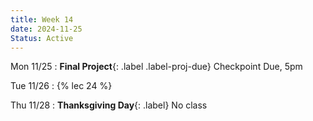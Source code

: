 ```yaml
---
title: Week 14
date: 2024-11-25
Status: Active
---
```


Mon 11/25
:  **Final Project**{: .label .label-proj-due} Checkpoint Due, 5pm

Tue 11/26
: {% lec 24 %}

Thu 11/28
: **Thanksgiving Day**{: .label} No class
